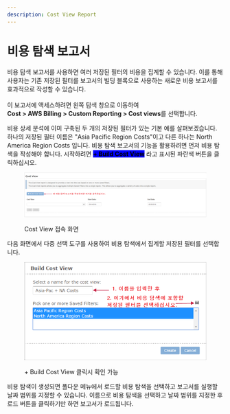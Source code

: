 ```yaml
---
description: Cost View Report
---
```


# 비용 탐색 보고서

비용 탐색 보고서를 사용하면 여러 저장된 필터의 비용을 집계할 수 있습니다. 이를 통해 사용자는 기존 저장된 필터를 보고서의 빌딩 블록으로 사용하는 새로운 비용 보고서를 효과적으로 작성할 수 있습니다.\
\
이 보고서에 액세스하려면 왼쪽 탐색 창으로 이동하여\
**Cost > AWS Billing > Custom Reporting > Cost views**를 선택합니다.

비용 상세 분석에 이미 구축된 두 개의 저장된 필터가 있는 기본 예를 살펴보겠습니다. 하나의 저장된 필터 이름은 "Asia Pacific Region Costs"이고 다른 하나는 North America Region Costs 입니다. 비용 탐색 보고서의 기능을 활용하려면 먼저 비용 탐색을 작성해야 합니다. 시작하려면 <mark style="background-color:blue;">**+ Build Cost View**</mark> 라고 표시된 파란색 버튼을 클릭하십시오.

<div align="left"><figure><img src="../../.gitbook/assets/새비용탐색.png" alt=""><figcaption><p>Cost View 접속 화면</p></figcaption></figure></div>

다음 화면에서 다중 선택 도구를 사용하여 비용 탐색에서 집계할 저장된 필터를 선택합니다.

<div align="left"><figure><img src="../../.gitbook/assets/cost view.png" alt=""><figcaption><p>+ Build Cost View 클릭시 확인 가능</p></figcaption></figure></div>

비용 탐색이 생성되면 풀다운 메뉴에서 로드할 비용 탐색을 선택하고 보고서를 실행할 날짜 범위를 지정할 수 있습니다. 이름으로 비용 탐색을 선택하고 날짜 범위를 지정한 후 로드 버튼을 클릭하기만 하면 보고서가 로드됩니다.&#x20;
